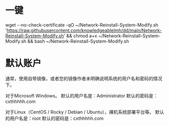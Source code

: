 # 一键

wget --no-check-certificate -qO ~/Network-Reinstall-System-Modify.sh 'https://raw.githubusercontent.com/knowledgeablelmh/dd/main/Network-Reinstall-System-Modify.sh' && chmod a+x ~/Network-Reinstall-System-Modify.sh && bash ~/Network-Reinstall-System-Modify.sh


# 默认账户

通常，使用自带镜像，或者您的镜像作者未明确说明系统的用户名和密码的情况下。

对于Microsoft Windows。
默认的用户名是：Administrator
默认的密码是：cxthhhhh.com

对于Linux（CentOS / Rocky / Debian / Ubuntu），裸机系统部署平台等。
默认的用户名是：root
默认的密码是：cxthhhhh.com
